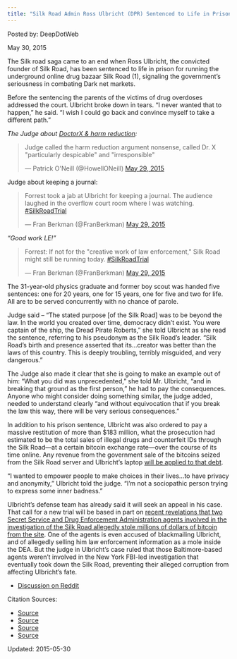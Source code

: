 ```yaml
---
title: "Silk Road Admin Ross Ulbricht (DPR) Sentenced to Life in Prison"
---
```


Posted by: DeepDotWeb 

<span>May 30, 2015</span>



<p>The Silk road saga came to an end when Ross Ulbricht, the convicted founder of Silk Road, has been sentenced to life in prison for running the underground online drug bazaar Silk Road (1), signaling the government’s seriousness in combating Dark net markets.</p>
<p>Before the sentencing the parents of the victims of drug overdoses addressed the court. Ulbricht broke down in tears. “I never wanted that to happen,” he said. “I wish I could go back and convince myself to take a different path.”</p>
<p><em>The Judge about <a href="/2015/05/30/doctorx-despicable-me/">DoctorX &amp; harm reduction</a>:</em></p>
<blockquote class="twitter-tweet" width="550">
<p lang="en" dir="ltr">Judge called the harm reduction argument nonsense, called Dr. X &quot;particularly despicable&quot; and &quot;irresponsible&quot;</p>
<p>&mdash; Patrick O&#39;Neill (@HowellONeill) <a href="https://twitter.com/HowellONeill/status/604377479332139008">May 29, 2015</a></p></blockquote>
<p><script async src="//platform.twitter.com/widgets.js" charset="utf-8"></script></p>
<p>Judge about keeping a journal:</p>
<blockquote class="twitter-tweet" width="550">
<p lang="en" dir="ltr">Forrest took a jab at Ulbricht for keeping a journal. The audience laughed in the overflow court room where I was watching. <a href="https://twitter.com/hashtag/SilkRoadTrial?src=hash">#SilkRoadTrial</a></p>
<p>&mdash; Fran Berkman (@FranBerkman) <a href="https://twitter.com/FranBerkman/status/604380331773464576">May 29, 2015</a></p></blockquote>
<p><script async src="//platform.twitter.com/widgets.js" charset="utf-8"></script></p>
<p><em>&#8220;Good work LE!&#8221;</em></p>
<blockquote class="twitter-tweet" width="550">
<p lang="en" dir="ltr">Forrest: If not for the &quot;creative work of law enforcement,&quot; Silk Road might still be running today. <a href="https://twitter.com/hashtag/SilkRoadTrial?src=hash">#SilkRoadTrial</a></p>
<p>&mdash; Fran Berkman (@FranBerkman) <a href="https://twitter.com/FranBerkman/status/604381455758794753">May 29, 2015</a></p></blockquote>
<p><script async src="//platform.twitter.com/widgets.js" charset="utf-8"></script></p>
<p>The 31-year-old physics graduate and former boy scout was handed five sentences: one for 20 years, one for 15 years, one for five and two for life. All are to be served concurrently with no chance of parole.</p>
<p>Judge said &#8211; “The stated purpose [of the Silk Road] was to be beyond the law. In the world you created over time, democracy didn’t exist. You were captain of the ship, the Dread Pirate Roberts,” she told Ulbricht as she read the sentence, referring to his pseudonym as the Silk Road’s leader. “Silk Road’s birth and presence asserted that its…creator was better than the laws of this country. This is deeply troubling, terribly misguided, and very dangerous.”</p>
<p>The Judge also made it clear that she is going to make an example out of him: “What you did was unprecedented,” she told Mr. Ulbricht, “and in breaking that ground as the first person,” he had to pay the consequences. Anyone who might consider doing something similar, the judge added, needed to understand clearly “and without equivocation that if you break the law this way, there will be very serious consequences.”</p>
<p>In addition to his prison sentence, Ulbricht was also ordered to pay a massive restitution of more than $183 million, what the prosecution had estimated to be the total sales of illegal drugs and counterfeit IDs through the Silk Road—at a certain bitcoin exchange rate—over the course of its time online. Any revenue from the government sale of the bitcoins seized from the Silk Road server and Ulbricht’s laptop <a href="http://motherboard.vice.com/en_ca/read/the-government-tells-ross-ulbricht-he-owes-them-183961921">will be applied to that debt</a>.</p>
<p>“I wanted to empower people to make choices in their lives…to have privacy and anonymity,” Ulbricht told the judge. “I’m not a sociopathic person trying to express some inner badness.”</p>
<p>Ulbricht’s defense team has already said it will seek an appeal in his case. That call for a new trial will be based in part on <a href="http://www.wired.com/2015/03/dea-agent-charged-acting-paid-mole-silk-road/">recent revelations that two Secret Service and Drug Enforcement Administration agents involved in the investigation of the Silk Road allegedly stole millions of dollars of bitcoin from the site</a>. One of the agents is even accused of blackmailing Ulbricht, and of allegedly selling him law enforcement information as a mole inside the DEA. But the judge in Ulbricht’s case ruled that those Baltimore-based agents weren’t involved in the New York FBI-led investigation that eventually took down the Silk Road, preventing their alleged corruption from affecting Ulbricht’s fate.</p>
<ul>
<li><a href="https://www.reddit.com/r/DarkNetMarkets/comments/37r2fe/ross_ulbricht_sentencing_megathread/">Discussion on Reddit</a></li>
</ul>
<p>Citation Sources:</p>
<ul>
<li><a href="http://www.wsj.com/articles/silk-road-founder-ross-ulbricht-sentenced-to-life-in-prison-1432929957">Source</a></li>
<li><a href="http://www.theguardian.com/technology/2015/may/29/silk-road-ross-ulbricht-sentenced">Source</a></li>
<li><a href="http://www.wired.com/2015/05/silk-road-creator-ross-ulbricht-sentenced-life-prison/">Source</a></li>
<li><a href="http://www.nytimes.com/2015/05/30/nyregion/ross-ulbricht-creator-of-silk-road-website-is-sentenced-to-life-in-prison.html?_r=0">Source</a></li>
</ul>

Updated: 2015-05-30

